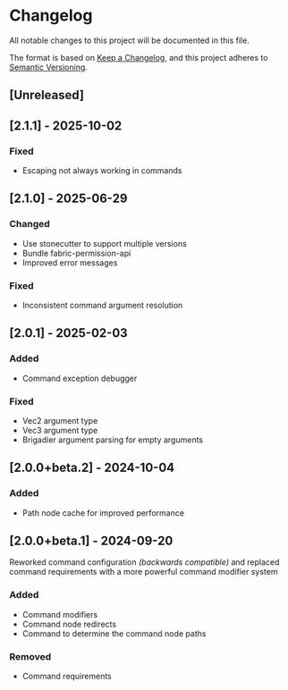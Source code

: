 # Changelog
All notable changes to this project will be documented in this file.

The format is based on [Keep a Changelog](https://keepachangelog.com/en/1.0.0/),
and this project adheres to [Semantic Versioning](https://semver.org/spec/v2.0.0.html).

## [Unreleased]

## [2.1.1] - 2025-10-02
### Fixed
- Escaping not always working in commands

## [2.1.0] - 2025-06-29
### Changed
- Use stonecutter to support multiple versions
- Bundle fabric-permission-api
- Improved error messages

### Fixed
- Inconsistent command argument resolution 

## [2.0.1] - 2025-02-03
### Added
- Command exception debugger

### Fixed
- Vec2 argument type
- Vec3 argument type
- Brigadier argument parsing for empty arguments

## [2.0.0+beta.2] - 2024-10-04
### Added
- Path node cache for improved performance

## [2.0.0+beta.1] - 2024-09-20

Reworked command configuration _(backwards compatible)_ and replaced command requirements with a more powerful command modifier system

### Added
- Command modifiers
- Command node redirects
- Command to determine the command node paths

### Removed
- Command requirements